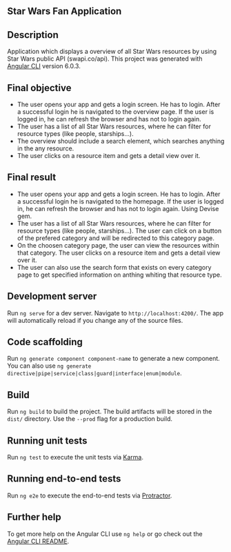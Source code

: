 ## Star Wars Fan Application  
 
## Description

Application which displays a overview of all Star Wars resources by using Star Wars public API (swapi.co/api). This project was generated with [Angular CLI](https://github.com/angular/angular-cli) version 6.0.3.

## Final objective

- The user opens your app and gets a login screen. He has to login. After a successful login he is navigated to the overview page. If the user is logged in, he can refresh the browser and has not to login again. 
- The user has a list of all Star Wars resources, where he can filter for resource types (like people, starships...).
- The overview should include a search element, which searches anything in the any resource.
- The user clicks on a resource item and gets a detail view over it.

## Final result 
- The user opens your app and gets a login screen. He has to login. After a successful login he is navigated to the homepage. If the user is logged in, he can refresh the browser and has not to login again. Using Devise gem. 
- The user has a list of all Star Wars resources, where he can filter for resource types (like people, starships...). The user can click on a button of the prefered category and will be redirected to this category page. 
- On the choosen category page, the user can view the resources within that category. The user clicks on a resource item and gets a detail view over it.
- The user can also use the search form that exists on every category page to get specified information on anthing whiting that resource type. 

## Development server

Run `ng serve` for a dev server. Navigate to `http://localhost:4200/`. The app will automatically reload if you change any of the source files.

## Code scaffolding

Run `ng generate component component-name` to generate a new component. You can also use `ng generate directive|pipe|service|class|guard|interface|enum|module`.

## Build

Run `ng build` to build the project. The build artifacts will be stored in the `dist/` directory. Use the `--prod` flag for a production build.

## Running unit tests

Run `ng test` to execute the unit tests via [Karma](https://karma-runner.github.io).

## Running end-to-end tests

Run `ng e2e` to execute the end-to-end tests via [Protractor](http://www.protractortest.org/).

## Further help

To get more help on the Angular CLI use `ng help` or go check out the [Angular CLI README](https://github.com/angular/angular-cli/blob/master/README.md).
